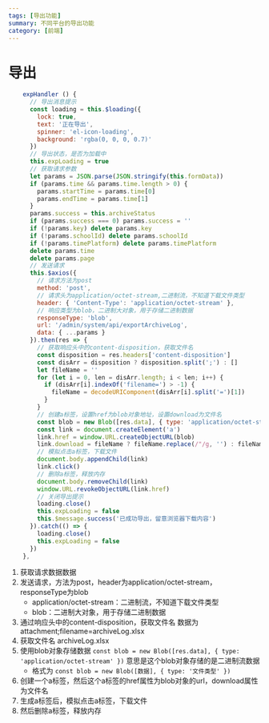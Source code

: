 ```yaml
---
tags: [导出功能]
summary: 不同平台的导出功能
category: [前端]
---
```

# 导出

```js
    expHandler () {
      // 导出消息提示
      const loading = this.$loading({
        lock: true,
        text: '正在导出',
        spinner: 'el-icon-loading',
        background: 'rgba(0, 0, 0, 0.7)'
      })
      // 导出状态，是否为加载中
      this.expLoading = true
      // 获取请求参数
      let params = JSON.parse(JSON.stringify(this.formData))
      if (params.time && params.time.length > 0) {
        params.startTime = params.time[0]
        params.endTime = params.time[1]
      }
      params.success = this.archiveStatus
      if (params.success === 0) params.success = ''
      if (!params.key) delete params.key
      if (!params.schoolId) delete params.schoolId
      if (!params.timePlatform) delete params.timePlatform
      delete params.time
      delete params.page
      // 发送请求
      this.$axios({
        // 请求方法为post
        method: 'post',
        // 请求头为application/octet-stream,二进制流，不知道下载文件类型
        header: { 'Content-Type': 'application/octet-stream' },
        // 响应类型为blob，二进制大对象，用于存储二进制数据
        responseType: 'blob',
        url: '/admin/system/api/exportArchiveLog',
        data: { ...params }
      }).then(res => {
        // 获取响应头中的content-disposition，获取文件名
        const disposition = res.headers['content-disposition']
        const disArr = disposition ? disposition.split(';') : []
        let fileName = ''
        for (let i = 0, len = disArr.length; i < len; i++) {
          if (disArr[i].indexOf('filename=') > -1) {
            fileName = decodeURIComponent(disArr[i].split('=')[1])
          }
        }
        // 创建a标签，设置href为blob对象地址，设置download为文件名
        const blob = new Blob([res.data], { type: 'application/octet-stream' })
        const link = document.createElement('a')
        link.href = window.URL.createObjectURL(blob)
        link.download = fileName ? fileName.replace(/"/g, '') : fileName
        // 模拟点击a标签，下载文件
        document.body.appendChild(link)
        link.click()
        // 删除a标签，释放内存
        document.body.removeChild(link)
        window.URL.revokeObjectURL(link.href)
        // 关闭导出提示
        loading.close()
        this.expLoading = false
        this.$message.success('已成功导出，留意浏览器下载内容')
      }).catch(() => {
        loading.close()
        this.expLoading = false
      })
    },
```

1. 获取请求数据数据
2. 发送请求，方法为post，header为application/octet-stream，responseType为blob
   - application/octet-stream：二进制流，不知道下载文件类型
   - blob：二进制大对象，用于存储二进制数据
3. 通过响应头中的content-disposition，获取文件名 数据为attachment;filename=archiveLog.xlsx
4. 获取文件名 archiveLog.xlsx
5. 使用blob对象存储数据 `const blob = new Blob([res.data], { type: 'application/octet-stream' })` 意思是这个blob对象存储的是二进制流数据
   - 格式为 `const blob = new Blob([数据], { type: '文件类型' })`
6. 创建一个a标签，然后这个a标签的href属性为blob对象的url，download属性为文件名
7. 生成a标签后，模拟点击a标签，下载文件
8. 然后删除a标签，释放内存